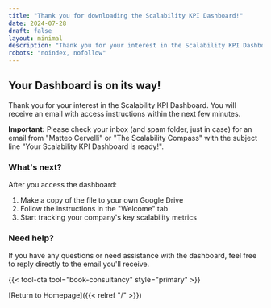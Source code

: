```yaml
---
title: "Thank you for downloading the Scalability KPI Dashboard!"
date: 2024-07-28
draft: false
layout: minimal
description: "Thank you for your interest in the Scalability KPI Dashboard."
robots: "noindex, nofollow"
---
```


## Your Dashboard is on its way!

Thank you for your interest in the Scalability KPI Dashboard. You will receive an email with access instructions within the next few minutes.

**Important:** Please check your inbox (and spam folder, just in case) for an email from "Matteo Cervelli" or "The Scalability Compass" with the subject line "Your Scalability KPI Dashboard is ready!".

### What's next?

After you access the dashboard:

1. Make a copy of the file to your own Google Drive
2. Follow the instructions in the "Welcome" tab
3. Start tracking your company's key scalability metrics

### Need help?

If you have any questions or need assistance with the dashboard, feel free to reply directly to the email you'll receive.

{{< tool-cta tool="book-consultancy" style="primary" >}}

[Return to Homepage]({{< relref "/" >}}) 